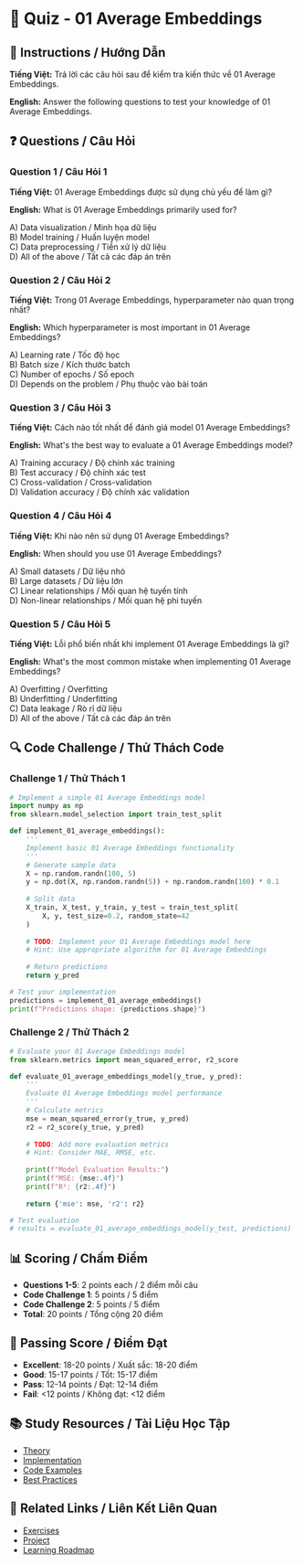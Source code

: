 # 🧠 Quiz - 01 Average Embeddings

## 📝 Instructions / Hướng Dẫn

**Tiếng Việt:** Trả lời các câu hỏi sau để kiểm tra kiến thức về 01 Average Embeddings.

**English:** Answer the following questions to test your knowledge of 01 Average Embeddings.

## ❓ Questions / Câu Hỏi

### Question 1 / Câu Hỏi 1
**Tiếng Việt:** 01 Average Embeddings được sử dụng chủ yếu để làm gì?

**English:** What is 01 Average Embeddings primarily used for?

A) Data visualization / Minh họa dữ liệu  
B) Model training / Huấn luyện model  
C) Data preprocessing / Tiền xử lý dữ liệu  
D) All of the above / Tất cả các đáp án trên

### Question 2 / Câu Hỏi 2
**Tiếng Việt:** Trong 01 Average Embeddings, hyperparameter nào quan trọng nhất?

**English:** Which hyperparameter is most important in 01 Average Embeddings?

A) Learning rate / Tốc độ học  
B) Batch size / Kích thước batch  
C) Number of epochs / Số epoch  
D) Depends on the problem / Phụ thuộc vào bài toán

### Question 3 / Câu Hỏi 3
**Tiếng Việt:** Cách nào tốt nhất để đánh giá model 01 Average Embeddings?

**English:** What's the best way to evaluate a 01 Average Embeddings model?

A) Training accuracy / Độ chính xác training  
B) Test accuracy / Độ chính xác test  
C) Cross-validation / Cross-validation  
D) Validation accuracy / Độ chính xác validation

### Question 4 / Câu Hỏi 4
**Tiếng Việt:** Khi nào nên sử dụng 01 Average Embeddings?

**English:** When should you use 01 Average Embeddings?

A) Small datasets / Dữ liệu nhỏ  
B) Large datasets / Dữ liệu lớn  
C) Linear relationships / Mối quan hệ tuyến tính  
D) Non-linear relationships / Mối quan hệ phi tuyến

### Question 5 / Câu Hỏi 5
**Tiếng Việt:** Lỗi phổ biến nhất khi implement 01 Average Embeddings là gì?

**English:** What's the most common mistake when implementing 01 Average Embeddings?

A) Overfitting / Overfitting  
B) Underfitting / Underfitting  
C) Data leakage / Rò rỉ dữ liệu  
D) All of the above / Tất cả các đáp án trên

## 🔍 Code Challenge / Thử Thách Code

### Challenge 1 / Thử Thách 1
```python
# Implement a simple 01 Average Embeddings model
import numpy as np
from sklearn.model_selection import train_test_split

def implement_01_average_embeddings():
    '''
    Implement basic 01 Average Embeddings functionality
    '''
    # Generate sample data
    X = np.random.randn(100, 5)
    y = np.dot(X, np.random.randn(5)) + np.random.randn(100) * 0.1
    
    # Split data
    X_train, X_test, y_train, y_test = train_test_split(
        X, y, test_size=0.2, random_state=42
    )
    
    # TODO: Implement your 01 Average Embeddings model here
    # Hint: Use appropriate algorithm for 01 Average Embeddings
    
    # Return predictions
    return y_pred

# Test your implementation
predictions = implement_01_average_embeddings()
print(f"Predictions shape: {predictions.shape}")
```

### Challenge 2 / Thử Thách 2
```python
# Evaluate your 01 Average Embeddings model
from sklearn.metrics import mean_squared_error, r2_score

def evaluate_01_average_embeddings_model(y_true, y_pred):
    '''
    Evaluate 01 Average Embeddings model performance
    '''
    # Calculate metrics
    mse = mean_squared_error(y_true, y_pred)
    r2 = r2_score(y_true, y_pred)
    
    # TODO: Add more evaluation metrics
    # Hint: Consider MAE, RMSE, etc.
    
    print(f"Model Evaluation Results:")
    print(f"MSE: {mse:.4f}")
    print(f"R²: {r2:.4f}")
    
    return {'mse': mse, 'r2': r2}

# Test evaluation
# results = evaluate_01_average_embeddings_model(y_test, predictions)
```

## 📊 Scoring / Chấm Điểm

- **Questions 1-5**: 2 points each / 2 điểm mỗi câu
- **Code Challenge 1**: 5 points / 5 điểm
- **Code Challenge 2**: 5 points / 5 điểm
- **Total**: 20 points / Tổng cộng 20 điểm

## 🎯 Passing Score / Điểm Đạt

- **Excellent**: 18-20 points / Xuất sắc: 18-20 điểm
- **Good**: 15-17 points / Tốt: 15-17 điểm  
- **Pass**: 12-14 points / Đạt: 12-14 điểm
- **Fail**: <12 points / Không đạt: <12 điểm

## 📚 Study Resources / Tài Liệu Học Tập

- [Theory](./THEORY_01_average_embeddings.md)
- [Implementation](./IMPLEMENTATION_01_average_embeddings.md)
- [Code Examples](./CODE_EXAMPLES_01_average_embeddings.md)
- [Best Practices](./BEST_PRACTICES_01_average_embeddings.md)

## 🔗 Related Links / Liên Kết Liên Quan

- [Exercises](./EXERCISES_01_average_embeddings.md)
- [Project](./PROJECT_01_average_embeddings.md)
- [Learning Roadmap](./LEARNING_ROADMAP_01_average_embeddings.md)
